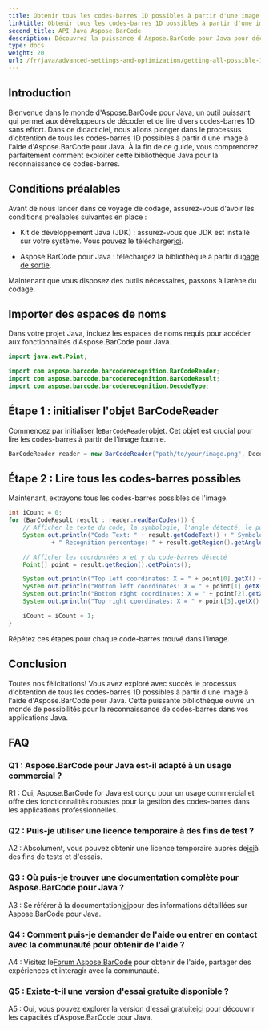```yaml
---
title: Obtenir tous les codes-barres 1D possibles à partir d'une image en Java avec Aspose.BarCode
linktitle: Obtenir tous les codes-barres 1D possibles à partir d'une image
second_title: API Java Aspose.BarCode
description: Découvrez la puissance d'Aspose.BarCode pour Java pour décoder les codes-barres 1D sans effort. Téléchargez-le dès maintenant pour une intégration transparente dans vos applications Java.
type: docs
weight: 20
url: /fr/java/advanced-settings-and-optimization/getting-all-possible-1d-barcodes-image/
---
```

## Introduction

Bienvenue dans le monde d'Aspose.BarCode pour Java, un outil puissant qui permet aux développeurs de décoder et de lire divers codes-barres 1D sans effort. Dans ce didacticiel, nous allons plonger dans le processus d'obtention de tous les codes-barres 1D possibles à partir d'une image à l'aide d'Aspose.BarCode pour Java. À la fin de ce guide, vous comprendrez parfaitement comment exploiter cette bibliothèque Java pour la reconnaissance de codes-barres.

## Conditions préalables

Avant de nous lancer dans ce voyage de codage, assurez-vous d'avoir les conditions préalables suivantes en place :

-  Kit de développement Java (JDK) : assurez-vous que JDK est installé sur votre système. Vous pouvez le télécharger[ici](https://www.oracle.com/java/technologies/javase-downloads.html).

-  Aspose.BarCode pour Java : téléchargez la bibliothèque à partir du[page de sortie](https://releases.aspose.com/barcode/java/).

Maintenant que vous disposez des outils nécessaires, passons à l’arène du codage.

## Importer des espaces de noms

Dans votre projet Java, incluez les espaces de noms requis pour accéder aux fonctionnalités d'Aspose.BarCode pour Java.

```java
import java.awt.Point;

import com.aspose.barcode.barcoderecognition.BarCodeReader;
import com.aspose.barcode.barcoderecognition.BarCodeResult;
import com.aspose.barcode.barcoderecognition.DecodeType;


```

## Étape 1 : initialiser l'objet BarCodeReader

 Commencez par initialiser le`BarCodeReader`objet. Cet objet est crucial pour lire les codes-barres à partir de l'image fournie.

```java
BarCodeReader reader = new BarCodeReader("path/to/your/image.png", DecodeType.CODE_128);
```

## Étape 2 : Lire tous les codes-barres possibles

Maintenant, extrayons tous les codes-barres possibles de l'image.

```java
int iCount = 0;
for (BarCodeResult result : reader.readBarCodes()) {
    // Afficher le texte du code, la symbologie, l'angle détecté, le pourcentage de reconnaissance du code-barres
    System.out.println("Code Text: " + result.getCodeText() + " Symbology: " + result.getCodeTypeName()
            + " Recognition percentage: " + result.getRegion().getAngle());

    // Afficher les coordonnées x et y du code-barres détecté
    Point[] point = result.getRegion().getPoints();

    System.out.println("Top left coordinates: X = " + point[0].getX() + ", Y = " + point[0].getY());
    System.out.println("Bottom left coordinates: X = " + point[1].getX() + ", Y = " + point[1].getY());
    System.out.println("Bottom right coordinates: X = " + point[2].getX() + ", Y = " + point[2].getY());
    System.out.println("Top right coordinates: X = " + point[3].getX() + ", Y = " + point[3].getY());

    iCount = iCount + 1;
}
```

Répétez ces étapes pour chaque code-barres trouvé dans l'image.

## Conclusion

Toutes nos félicitations! Vous avez exploré avec succès le processus d'obtention de tous les codes-barres 1D possibles à partir d'une image à l'aide d'Aspose.BarCode pour Java. Cette puissante bibliothèque ouvre un monde de possibilités pour la reconnaissance de codes-barres dans vos applications Java.

## FAQ

### Q1 : Aspose.BarCode pour Java est-il adapté à un usage commercial ?

R1 : Oui, Aspose.BarCode for Java est conçu pour un usage commercial et offre des fonctionnalités robustes pour la gestion des codes-barres dans les applications professionnelles.

### Q2 : Puis-je utiliser une licence temporaire à des fins de test ?

 A2 : Absolument, vous pouvez obtenir une licence temporaire auprès de[ici](https://purchase.aspose.com/temporary-license/)à des fins de tests et d'essais.

### Q3 : Où puis-je trouver une documentation complète pour Aspose.BarCode pour Java ?

 A3 : Se référer à la documentation[ici](https://reference.aspose.com/barcode/java/)pour des informations détaillées sur Aspose.BarCode pour Java.

### Q4 : Comment puis-je demander de l'aide ou entrer en contact avec la communauté pour obtenir de l'aide ?

 A4 : Visitez le[Forum Aspose.BarCode](https://forum.aspose.com/c/barcode/13) pour obtenir de l'aide, partager des expériences et interagir avec la communauté.

### Q5 : Existe-t-il une version d'essai gratuite disponible ?

 A5 : Oui, vous pouvez explorer la version d'essai gratuite[ici](https://releases.aspose.com/) pour découvrir les capacités d'Aspose.BarCode pour Java.